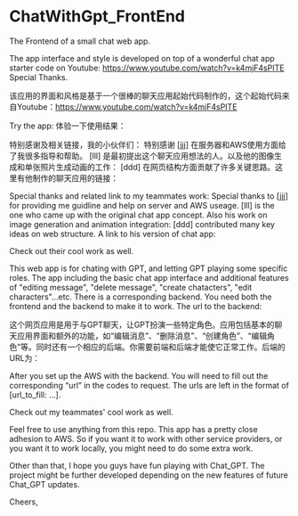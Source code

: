 # ChatWithGpt_FrontEnd
The Frontend of a small chat web app.

The app interface and style is developed on top of a wonderful chat app starter code on Youtube:  https://www.youtube.com/watch?v=k4mjF4sPITE
Special Thanks.

该应用的界面和风格是基于一个很棒的聊天应用起始代码制作的，这个起始代码来自Youtube：https://www.youtube.com/watch?v=k4mjF4sPITE

Try the app: 
体验一下使用结果：

特别感谢及相关链接，我的小伙伴们：
特别感谢 [jjj] 在服务器和AWS使用方面给了我很多指导和帮助。
[lll] 是最初提出这个聊天应用想法的人。以及他的图像生成和单张照片生成动画的工作：
[ddd] 在网页结构方面贡献了许多关键思路。这里有他制作的聊天应用的链接：

Special thanks and related link to my teammates work:
Special thanks to [jjj] for providing me guidline and help on server and AWS useage.
[lll] is the one who came up with the original chat app concept. Also his work on image generation and animation integration:
[ddd] contributed many key ideas on web structure. A link to his version of chat app:

Check out their cool work as well.

This web app is for chating with GPT, and letting GPT playing some specific roles. The app including the basic chat app interface and additional features of "editing message", "delete message", "create chatacters", "edit characters"...etc. There is a corresponding backend. You need both the frontend and the backend to make it to work. The url to the backend:

这个网页应用是用于与GPT聊天，让GPT扮演一些特定角色。应用包括基本的聊天应用界面和额外的功能，如“编辑消息”、“删除消息”、“创建角色”、“编辑角色”等。同时还有一个相应的后端。你需要前端和后端才能使它正常工作。后端的URL为：


After you set up the AWS with the backend. You will need to fill out the corresponding “url” in the codes to request. The urls are left in the format of [url_to_fill: …].

Check out my teammates' cool work as well. 

Feel free to use anything from this repo. This app has a pretty close adhesion to AWS. So if you want it to work with other service providers, or you want it to work locally, you might need to do some extra work.


Other than that, I hope you guys have fun playing with Chat_GPT. The project might be further developed depending on the new features of future Chat_GPT updates.

Cheers, 







